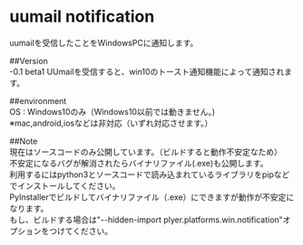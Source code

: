 # uumail notification

uumailを受信したことをWindowsPCに通知します。

##Version<br>
  -0.1 beta1 UUmailを受信すると、win10のトースト通知機能によって通知されます。<br>


##environment<br>
  OS : Windows10のみ（Windows10以前では動きません。)<br>
  ※mac,android,iosなどは非対応（いずれ対応させます。）<br>
  
##Note<br>
現在はソースコードのみ公開しています。（ビルドすると動作不安定なため）<br>
不安定になるバグが解消されたらバイナリファイル(.exe)も公開します。<br>
利用するにはpython3とソースコードで読み込まれているライブラリをpipなどでインストールしてください。<br>
PyInstallerでビルドしてバイナリファイル（.exe）にできますが動作が不安定になります。<br>
もし、ビルドする場合は"--hidden-import plyer.platforms.win.notification"オプションをつけてください。<br>
